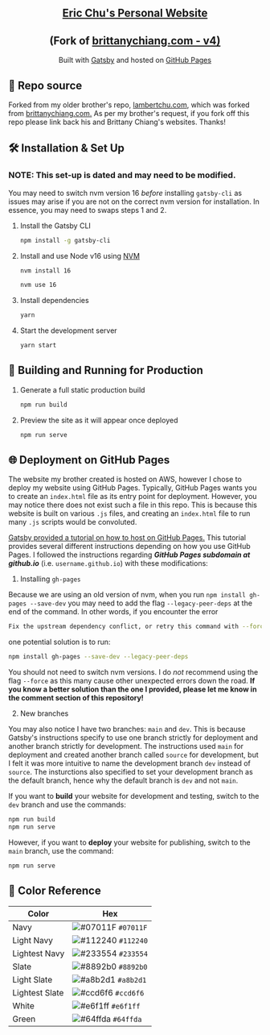 <h2 align="center">
  <a href="https://chue02.github.io/" target="_blank"> Eric Chu's Personal Website</a>
</h2>
<h2 align="center">
   (Fork of <a href="https://brittanychiang.com" target="_blank"> brittanychiang.com - v4)</a>
</h2>

<p align="center">
  Built with <a href="https://www.gatsbyjs.org/" target="_blank">Gatsby</a> and hosted on <a href="https://pages.github.com/" target="_blank">GitHub Pages</a>
</p>

## 🚨 Repo source

Forked from my older brother's repo, [lambertchu.com](https://lambertchu.com), which was forked from [brittanychiang.com.](https://brittanychiang.com) As per my brother's request, if you fork off this repo please link back his and Brittany Chiang's websites. Thanks!

## 🛠 Installation & Set Up

### NOTE: This set-up is dated and may need to be modified.

You may need to switch nvm version 16 _before_ installing `gatsby-cli` as issues may arise if you are not on the correct nvm version for installation. In essence, you may need to swaps steps 1 and 2.

1. Install the Gatsby CLI

   ```sh
   npm install -g gatsby-cli
   ```

2. Install and use Node v16 using [NVM](https://github.com/nvm-sh/nvm)

   ```sh
   nvm install 16

   nvm use 16
   ```

3. Install dependencies

   ```sh
   yarn
   ```

4. Start the development server

   ```sh
   yarn start
   ```

## 🚀 Building and Running for Production

1. Generate a full static production build

   ```sh
   npm run build
   ```

1. Preview the site as it will appear once deployed

   ```sh
   npm run serve
   ```

## 🌐 Deployment on GitHub Pages

The website my brother created is hosted on AWS, however I chose to deploy my website using GitHub Pages. Typically, GitHub Pages wants you to create an `index.html` file as its entry point for deployment. However, you may notice there does not exist such a file in this repo. This is because this website is built on various `.js` files, and creating an `index.html` file to run many `.js` scripts would be convoluted.

[Gatsby provided a tutorial on how to host on GitHub Pages.](https://www.gatsbyjs.com/docs/how-to/previews-deploys-hosting/how-gatsby-works-with-github-pages/) This tutorial provides several different instructions depending on how you use GitHub Pages. I followed the instructions regarding **_GitHub Pages subdomain at github.io_** (i.e. `username.github.io`) with these modifications:

1. Installing `gh-pages`

Because we are using an old version of nvm, when you run `npm install gh-pages --save-dev` you may need to add the flag `--legacy-peer-deps` at the end of the command. In other words, if you encounter the error

```sh
Fix the upstream dependency conflict, or retry this command with --force, or --legacy-peer-deps to accept an incorrect (and potentially broken) dependency resolution.
```

one potential solution is to run:

```sh
npm install gh-pages --save-dev --legacy-peer-deps
```

You should not need to switch nvm versions. I do _not_ recommend using the flag `--force` as this many cause other unexpected errors down the road. **If you know a better solution than the one I provided, please let me know in the comment section of this repository!**

2. New branches

You may also notice I have two branches: `main` and `dev`. This is because Gatsby's instructions specify to use one branch strictly for deployment and another branch strictly for development. The instructions used `main` for deployment and created another branch called `source` for development, but I felt it was more intuitive to name the development branch `dev` instead of `source`. The insturctions also specified to set your development branch as the default branch, hence why the default branch is `dev` and not `main`.

If you want to **build** your website for development and testing, switch to the `dev` branch and use the commands:

```sh
npm run build
npm run serve
```

However, if you want to **deploy** your website for publishing, switch to the `main` branch, use the command:

```sh
npm run serve
```

## 🎨 Color Reference

| Color          | Hex                                                                |
| -------------- | ------------------------------------------------------------------ |
| Navy           | ![#07011F](https://via.placeholder.com/10/07011F?text=+) `#07011F` |
| Light Navy     | ![#112240](https://via.placeholder.com/10/07011F?text=+) `#112240` |
| Lightest Navy  | ![#233554](https://via.placeholder.com/10/303C55?text=+) `#233554` |
| Slate          | ![#8892b0](https://via.placeholder.com/10/8892b0?text=+) `#8892b0` |
| Light Slate    | ![#a8b2d1](https://via.placeholder.com/10/a8b2d1?text=+) `#a8b2d1` |
| Lightest Slate | ![#ccd6f6](https://via.placeholder.com/10/ccd6f6?text=+) `#ccd6f6` |
| White          | ![#e6f1ff](https://via.placeholder.com/10/e6f1ff?text=+) `#e6f1ff` |
| Green          | ![#64ffda](https://via.placeholder.com/10/64ffda?text=+) `#64ffda` |
